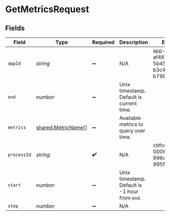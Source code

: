 # GetMetricsRequest


## Fields

| Field                                                    | Type                                                     | Required                                                 | Description                                              | Example                                                  |
| -------------------------------------------------------- | -------------------------------------------------------- | -------------------------------------------------------- | -------------------------------------------------------- | -------------------------------------------------------- |
| `appId`                                                  | *string*                                                 | :heavy_minus_sign:                                       | N/A                                                      | app-af469a92-5b45-4565-b3c4-b79878de67d2                 |
| `end`                                                    | *number*                                                 | :heavy_minus_sign:                                       | Unix timestamp. Default is current time.                 |                                                          |
| `metrics`                                                | [shared.MetricName](../../models/shared/metricname.md)[] | :heavy_minus_sign:                                       | Available metrics to query over time.                    |                                                          |
| `processId`                                              | *string*                                                 | :heavy_check_mark:                                       | N/A                                                      | cbfcddd2-0006-43ae-996c-995fff7bed2e                     |
| `start`                                                  | *number*                                                 | :heavy_minus_sign:                                       | Unix timestamp. Default is -1 hour from `end`.           |                                                          |
| `step`                                                   | *number*                                                 | :heavy_minus_sign:                                       | N/A                                                      |                                                          |
